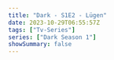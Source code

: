 ```yaml
---
title: "Dark - S1E2 - Lügen"
date: 2023-10-29T06:55:57Z
tags: ["Tv-Series"]
series: ["Dark Season 1"]
showSummary: false
---
```


  <mux-player stream-type="on-demand"
  src="https://kp3d-my.sharepoint.com/personal/ryoo_kp3d_onmicrosoft_com/_layouts/15/download.aspx?share=EcHKEgm4paRCpHFCBc_NKLABKugQCSaT_ukmMITkFmNOsQ" prefer-playback="mse" controls>
  </mux-player>
  
  
  <script src="https://cdn.jsdelivr.net/npm/@mux/mux-player"></script>
  
 <script type="application/ld+json">
 {
  "@context": "https://schema.org/",
  "@type": "VideoObject",
  "name": "Dark - S1E2 - Lügen",
  "contentUrl": "https://stream.mux.com/tfbbhwKH7iRSKxBkSFKHNNfMQ009zChnJ5ZKbur9nAyE.m3u8",
  "thumbnailUrl": "https://www.themoviedb.org/t/p/original/xWp8VB2Bt6mvVTTSXt0kFRy0A9b.jpg?width=314&fit_mode=preserve&time=25",
  "uploadDate": "2023-10-29T06:55:57Z",
}

</script>
